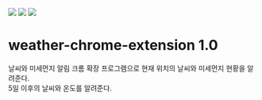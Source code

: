 <img src="https://img.shields.io/badge/HTML5-E34F26?style=flat-square&logo=HTML5&logoColor=white"/></a>
<img src="https://img.shields.io/badge/CSS3-1572B6?style=flat-square&logo=CSS3&logoColor=white"/></a>
<img src="https://img.shields.io/badge/Javascript-F7DF1E?style=flat&logo=Javascript&logoColor=white"/></a>
# weather-chrome-extension 1.0
 날씨와 미세먼지 알림 크롬 확장 프로그램으로 현재 위치의 날씨와 미세먼지 현황을 알려준다.   
 5일 이후의 날씨와 온도를 알려준다.
